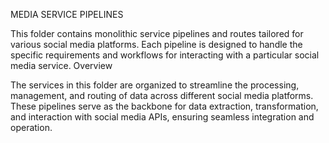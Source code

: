 MEDIA SERVICE PIPELINES

This folder contains monolithic service pipelines and routes tailored for various social media platforms. Each pipeline is designed to handle the specific requirements and workflows for interacting with a particular social media service.
Overview

The services in this folder are organized to streamline the processing, management, and routing of data across different social media platforms. These pipelines serve as the backbone for data extraction, transformation, and interaction with social media APIs, ensuring seamless integration and operation.